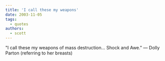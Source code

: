 ```yaml
---
title: 'I call these my weapons'
date: 2003-11-05
tags:
  - quotes
authors:
  - scott
---
```


"I call these my weapons of mass destruction... Shock and Awe."
— Dolly Parton (referring to her breasts)
